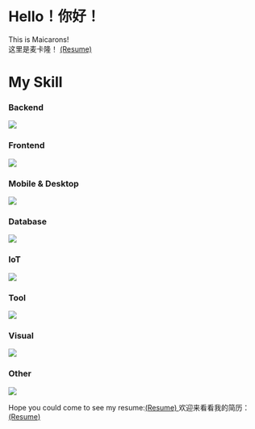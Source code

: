 # Hello！你好！
This is Maicarons!  
这里是麦卡隆！
[(Resume)](https://www.maicarons.cc/)
# My Skill

### Backend

<p align="left">
  <a href="https://github.com/Maicarons/maicarons">
    <img src="https://skillicons.dev/icons?i=go,nodejs,php,py&perline=6" />
  </a>
</p>

### Frontend

<p align="left">
  <a href="https://github.com/Maicarons/maicarons">
    <img src="https://skillicons.dev/icons?i=js,astro,babel,bootstrap,css,html,nuxtjs,nextjs,pug,react,svg,ts,vite,vue&perline=5" />
  </a>
</p>

### Mobile & Desktop

<p align="left">
  <a href="https://github.com/Maicarons/maicarons">
    <img src="https://skillicons.dev/icons?i=androidstudio,electron,godot,qt,tauri&perline=5" />
  </a>
</p>

### Database

<p align="left">
  <a href="https://github.com/Maicarons/maicarons">
    <img src="https://skillicons.dev/icons?i=mongodb,mysql,sqlite&perline=5" />
  </a>
</p>

### IoT

<p align="left">
  <a href="https://github.com/Maicarons/maicarons">
    <img src="https://skillicons.dev/icons?i=arduino,c&perline=5" />
  </a>
</p>

### Tool

<p align="left">
  <a href="https://skillicons.dev">
    <img src="https://skillicons.dev/icons?i=idea,bash,cmake,git,neovim,vim,visualstudio,vscode&perline=5" />
  </a>
</p>


### Visual

<p align="left">
  <a href="https://skillicons.dev">
    <img src="https://skillicons.dev/icons?i=ae,au,blender,ps,pr&perline=5" />
  </a>
</p>

### Other

<p align="left">
  <a href="https://skillicons.dev">
    <img src="https://skillicons.dev/icons?i=nginx,vercel,netlify,md,linux,github,githubactions,gitlab&perline=5" />
  </a>
</p>

Hope you could come to see my resume:[(Resume)  ](https://www.maicarons.cc/)
欢迎来看看我的简历：[(Resume)](https://www.maicarons.cc/)

